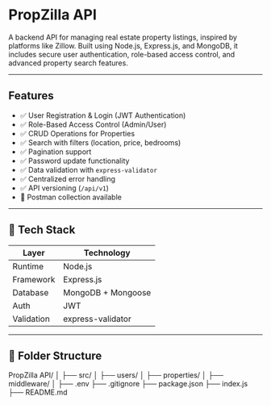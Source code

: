 
# PropZilla API

A backend API for managing real estate property listings, inspired by platforms like Zillow. Built using Node.js, Express.js, and MongoDB, it includes secure user authentication, role-based access control, and advanced property search features.

---

## Features

- ✅ User Registration & Login (JWT Authentication)
- ✅ Role-Based Access Control (Admin/User)
- ✅ CRUD Operations for Properties
- ✅ Search with filters (location, price, bedrooms)
- ✅ Pagination support
- ✅ Password update functionality
- ✅ Data validation with `express-validator`
- ✅ Centralized error handling
- ✅ API versioning (`/api/v1`)
- 🧪 Postman collection available

---

## 🧰 Tech Stack

| Layer       | Technology        |
|-------------|-------------------|
| Runtime     | Node.js           |
| Framework   | Express.js        |
| Database    | MongoDB + Mongoose|
| Auth        | JWT               |
| Validation  | express-validator |

---

## 📁 Folder Structure

PropZilla API/
│
├── src/
│ ├── users/ 
│ ├── properties/ 
│ ├── middleware/ 
│ 
├── .env 
├── .gitignore 
├── package.json 
├── index.js 
├── README.md 
